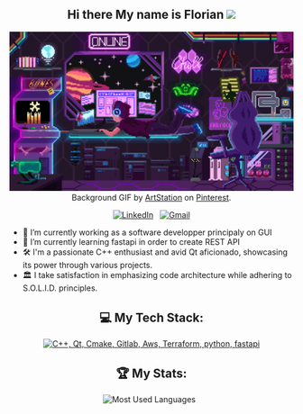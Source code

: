 
<h2 align="center">
    Hi there My name is Florian <img src="https://media.giphy.com/media/HQtGNTdzXP6izpGOBS/giphy.gif" width="25">
</h2>

<div align="center">
  
[![Hello World, I'm Florian!](assets/banner.gif)](https://github.com/FARKAL800)
Background GIF by [ArtStation](https://www.pinterest.fr/pin/515310382374490235/) on [Pinterest](https://www.pinterest.com/).

[![LinkedIn](https://skillicons.dev/icons?i=linkedin)](https://www.linkedin.com/in/florian-finello-701aa7175/) &nbsp;
[![Gmail](https://skillicons.dev/icons?i=gmail)](mailto:florian.finello@gmail.com?subject=Hello%20Florian,%20From%20Github)

</div>

- 🔭 I’m currently working as a software developper principaly on GUI 
- 🌱 I’m currently learning fastapi in order to create REST API
- 🛠️ I'm a passionate C++ enthusiast and avid Qt aficionado, showcasing its power through various projects.
- 🏛️ I take satisfaction in emphasizing code architecture while adhering to S.O.L.I.D. principles.
  
<div align="center">

## 💻 My Tech Stack:

[![C++, Qt, Cmake, Gitlab, Aws, Terraform, python, fastapi](https://skillicons.dev/icons?i=cpp,qt,cmake,gitlab,aws,terraform,fastapi)](https://skillicons.dev)

## 🏆 My Stats:

<p>
    <img height=175 alt="Most Used Languages" src="https://github-readme-stats.vercel.app/api/top-langs/?username=FARKAL800&layout=compact&theme=dark" />&nbsp;&nbsp;
</p>

</div>
